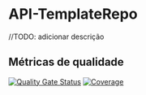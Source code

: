 # API-TemplateRepo

//TODO: adicionar descrição

## Métricas de qualidade
[![Quality Gate Status](https://sonarcloud.io/api/project_badges/measure?project=Garden-Coin_API-CalculadoraDeInvestimentos&metric=alert_status)](https://sonarcloud.io/summary/new_code?id=Garden-Coin_API-CalculadoraDeInvestimentos)
[![Coverage](https://sonarcloud.io/api/project_badges/measure?project=Garden-Coin_API-CalculadoraDeInvestimentos&metric=coverage)](https://sonarcloud.io/summary/new_code?id=Garden-Coin_API-CalculadoraDeInvestimentos)
